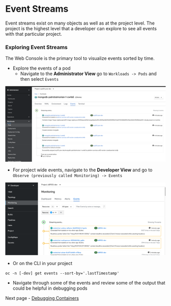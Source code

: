 # Event Streams
Event streams exist on many objects as well as at the project level. The project is the highest level that a 
developer can explore to see all events with that particular project. 

### Exploring Event Streams
The Web Console is the primary tool to visualize events sorted by time.

- Explore the events of a pod
    - Navigate to the __Administrator View__ go to `Workloads -> Pods` and then select `Events`

![](./images/08_event_stream_01.png)

- For project wide events, navigate to the __Developer View__ and go to `Observe (previously called Monitoring) -> Events`

![](./images/08_event_stream_02.png)

- Or on the CLI in your project 

```
oc -n [-dev] get events --sort-by='.lastTimestamp'
```

- Navigate through some of the events and review some of the output that could be helpful 
in debugging pods

Next page - [Debugging Containers](./11_debugging_containers.md)
